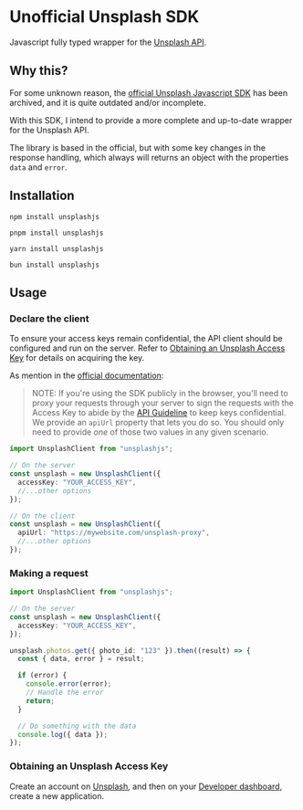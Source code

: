 # Unofficial Unsplash SDK

Javascript fully typed wrapper for the [Unsplash API](https://unsplash.com/developers).

## Why this?

For some unknown reason, the [official Unsplash Javascript SDK](https://github.com/unsplash/unsplash-js) has been archived, and it is quite outdated and/or incomplete.

With this SDK, I intend to provide a more complete and up-to-date wrapper for the Unsplash API.

The library is based in the official, but with some key changes in the response handling, which always will returns an object with the properties `data` and `error`.

## Installation

```shell
npm install unsplashjs
```

```shell
pnpm install unsplashjs
```

```shell
yarn install unsplashjs
```

```shell
bun install unsplashjs
```

## Usage

### Declare the client

To ensure your access keys remain confidential, the API client should be configured and run on the server. Refer to [Obtaining an Unsplash Access Key](#obtaining-an-unsplash-access-key) for details on acquiring the key.

As mention in the [official documentation](https://github.com/unsplash/unsplash-js):

> NOTE: If you're using the SDK publicly in the browser, you'll need to proxy your requests through your server to sign the requests with the Access Key to abide by the [API Guideline](https://help.unsplash.com/articles/2511245-unsplash-api-guidelines) to keep keys confidential. We provide an `apiUrl` property that lets you do so. You should only need to provide _one_ of those two values in any given scenario.

```ts
import UnsplashClient from "unsplashjs";

// On the server
const unsplash = new UnsplashClient({
  accessKey: "YOUR_ACCESS_KEY",
  //...other options
});

// On the client
const unsplash = new UnsplashClient({
  apiUrl: "https://mywebsite.com/unsplash-proxy",
  //...other options
});
```

### Making a request

```ts
import UnsplashClient from "unsplashjs";

// On the server
const unsplash = new UnsplashClient({
  accessKey: "YOUR_ACCESS_KEY",
});

unsplash.photos.get({ photo_id: "123" }).then((result) => {
  const { data, error } = result;

  if (error) {
    console.error(error);
    // Handle the error
    return;
  }

  // Do something with the data
  console.log({ data });
});
```

### Obtaining an Unsplash Access Key

Create an account on [Unsplash](https://unsplash.com/join), and then on your [Developer dashboard](https://unsplash.com/oauth/applications), create a new application.
